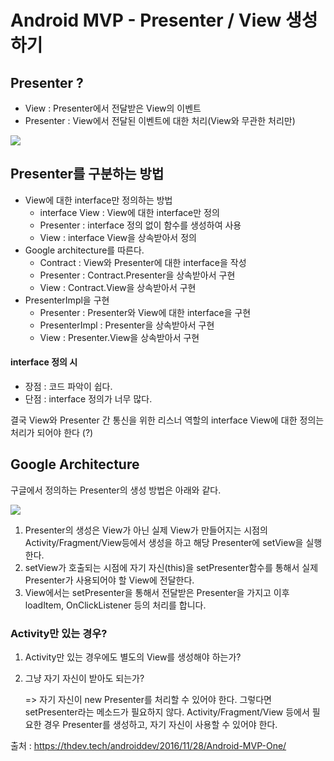 # Android MVP - Presenter / View 생성하기

## Presenter ?
* View : Presenter에서 전달받은 View의 이벤트
* Presenter : View에서 전달된 이벤트에 대한 처리(View와 무관한 처리만)

<img src="https://thdev.tech/images/posts/2016/11/Android-MVP-One/mvp-default.png">

## Presenter를 구분하는 방법
* View에 대한 interface만 정의하는 방법
    + interface View : View에 대한 interface만 정의
    + Presenter : interface 정의 없이 함수를 생성하여 사용
    + View : interface View을 상속받아서 정의
* Google architecture를 따른다.
    + Contract : View와 Presenter에 대한 interface을 작성
    + Presenter : Contract.Presenter을 상속받아서 구현
    + View : Contract.View을 상속받아서 구현
* PresenterImpl을 구현
    + Presenter : Presenter와 View에 대한 interface을 구현
    + PresenterImpl : Presenter을 상속받아서 구현
    + View : Presenter.View을 상속받아서 구현

#### interface 정의 시
+ 장점 : 코드 파악이 쉽다.
+ 단점 : interface 정의가 너무 많다.

결국 View와 Presenter 간 통신을 위한 리스너 역할의 interface View에 대한 정의는 처리가 되어야 한다 (?)


## Google Architecture
구글에서 정의하는 Presenter의 생성 방법은 아래와 같다.

<img src="https://thdev.tech/images/posts/2016/11/Android-MVP-One/Google_Architecture.png">

>
1. Presenter의 생성은 View가 아닌 실제 View가 만들어지는 시점의 Activity/Fragment/View등에서 생성을 하고 해당 Presenter에 setView을 실행한다.
2. setView가 호출되는 시점에 자기 자신(this)을 setPresenter함수를 통해서 실제 Presenter가 사용되어야 할 View에 전달한다.
3. View에서는 setPresenter을 통해서 전달받은 Presenter을 가지고 이후 loadItem, OnClickListener 등의 처리를 합니다.


### Activity만 있는 경우?
1. Activity만 있는 경우에도 별도의 View를 생성해야 하는가?
2. 그냥 자기 자신이 받아도 되는가?

    => 자기 자신이 new Presenter를 처리할 수 있어야 한다. 그렇다면 setPresenter라는 메소드가 필요하지 않다. Activity/Fragment/View 등에서 필요한 경우 Presenter를 생성하고, 자기 자신이 사용할 수 있어야 한다.









출처 : https://thdev.tech/androiddev/2016/11/28/Android-MVP-One/